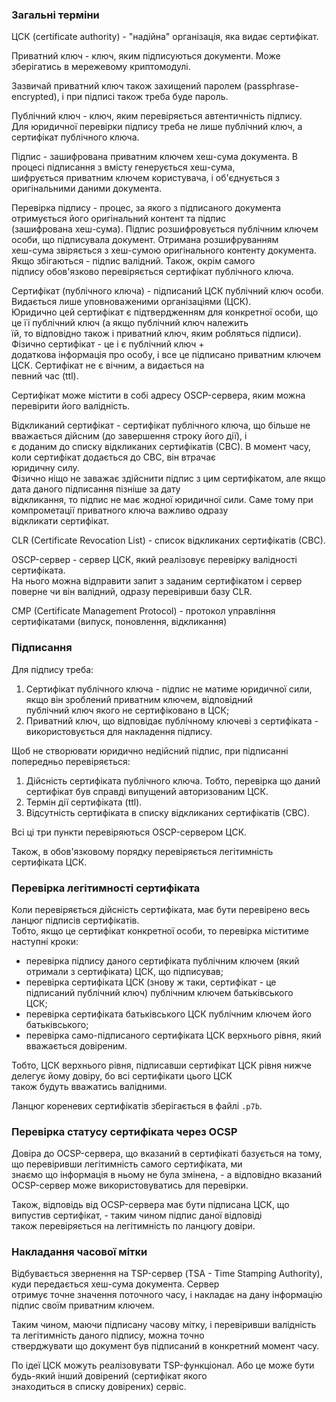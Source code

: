 ### Загальні терміни  
  
ЦСК (certificate authority) - "надійна" організація, яка видає сертифікат.  
  
Приватний ключ - ключ, яким підписуються документи. Може зберігатись в мережевому криптомодулі.

Зазвичай приватний ключ також захищений паролем (passphrase-encrypted), і при підписі також треба буде пароль.  
  
Публічний ключ - ключ, яким перевіряється автентичність підпису.  
Для юридичної перевірки підпису треба не лише публічний ключ, а сертифікат публічного ключа.  
  
Підпис - зашифрована приватним ключем хеш-сума документа. В процесі підписання з вмісту генерується хеш-сума,  
шифрується приватним ключем користувача, і об'єднується з оригінальними даними документа.  
  
Перевірка підпису - процес, за якого з підписаного документа отримується його оригінальний контент та підпис  
(зашифрована хеш-сума). Підпис розшифровується публічним ключем особи, що підписувала документ. Отримана розшифруванням  
хеш-сума звіряється з хеш-сумою оригінального контенту документа. Якщо збігаються - підпис валідний. Також, окрім самого  
підпису обов'язково перевіряється сертифікат публічного ключа.  
  
Сертифікат (публічного ключа) - підписаний ЦСК публічний ключ особи. Видається лише уповноваженими організаціями (ЦСК).  
Юридично цей сертифікат є підтвердженням для конкретної особи, що це її публічний ключ (а якщо публічний ключ належить  
їй, то відповідно також і приватний ключ, яким робляться підписи). Фізично сертифікат - це і є публічний ключ +  
додаткова інформація про особу, і все це підписано приватним ключем ЦСК. Сертифікат не є вічним, а видається на  
певний час (ttl).  
  
Сертифікат може містити в собі адресу OSCP-сервера, яким можна перевірити його валідність.  
  
Відкликаний сертифікат - сертифікат публічного ключа, що більше не вважається дійсним (до завершення строку його дії), і  
є доданим до списку відкликаних сертифікатів (СВС). В момент часу, коли сертифікат додається до СВС, він втрачає  
юридичну силу.  
Фізично ніщо не заважає здійснити підпис з цим сертифікатом, але якщо дата даного підписання пізніше за дату  
відкликання, то підпис не має жодної юридичної сили. Саме тому при компрометації приватного ключа важливо одразу  
відкликати сертифікат.  
  
CLR (Certificate Revocation List) - список відкликаних сертифікатів (СВС).  
  
OSCP-сервер - сервер ЦСК, який реалізовує перевірку валідності сертифіката.  
На нього можна відправити запит з заданим сертифікатом і сервер поверне чи він валідний, одразу перевіривши базу CLR.  
  
CMP (Certificate Management Protocol) - протокол управління сертифікатами (випуск, поновлення, відкликання)  
  
### Підписання  
  
Для підпису треба:  
  
1. Сертифікат публічного ключа - підпис не матиме юридичної сили, якщо він зроблений приватним ключем, відповідний  
   публічний ключ якого не сертифіковано в ЦСК;  
2. Приватний ключ, що відповідає публічному ключеві з сертифіката - використовується для накладення підпису.  
  
Щоб не створювати юридично недійсний підпис, при підписанні попередньо перевіряється:  
  
1. Дійсність сертифіката публічного ключа. Тобто, перевірка що даний сертифікат був справді випущений авторизованим ЦСК. 
2. Термін дії сертифіката (ttl).  
3. Відсутність сертифіката в списку відкликаних сертифікатів (СВС).  
  
Всі ці три пункти перевіряються OSCP-сервером ЦСК.  
  
Також, в обов'язковому порядку перевіряється легітимність сертифіката ЦСК.  
  
### Перевірка легітимності сертифіката  
  
Коли перевіряється дійсність сертифіката, має бути перевірено весь ланцюг підписів сертифікатів.  
Тобто, якщо це сертифікат конкретної особи, то перевірка міститиме наступні кроки:  
  
- перевірка підпису даного сертифіката публічним ключем (який отримали з сертифіката) ЦСК, що підписував;  
- перевірка сертифіката ЦСК (знову ж таки, сертифікат - це підписаний публічний ключ) публічним ключем батьківського  
  ЦСК;  
- перевірка сертифіката батьківського ЦСК публічним ключем його батьківського;  
- перевірка само-підписаного сертифіката ЦСК верхнього рівня, який вважається довіреним.  
  
Тобто, ЦСК верхнього рівня, підписавши сертифікат ЦСК рівня нижче делегує йому довіру, бо всі сертифікати цього ЦСК  
також будуть вважатись валідними.  
  
Ланцюг кореневих сертифікатів зберігається в файлі `.p7b`.  
  
### Перевірка статусу сертифіката через OCSP  
  
Довіра до OCSP-сервера, що вказаний в сертифікаті базується на тому, що перевіривши легітимність самого сертифіката, ми  
знаємо що інформація в ньому не була змінена, - а відповідно вказаний OCSP-сервер може використовуватись для перевірки.  
  
Також, відповідь від OCSP-сервера має бути підписана ЦСК, що випустив сертифікат, - таким чином підпис даної відповіді  
також перевіряється на легітимність по ланцюгу довіри.  
  
### Накладання часової мітки  
  
Відбувається звернення на TSP-сервер (TSA - Time Stamping Authority), куди передається хеш-сума документа. Сервер  
отримує точне значення поточного часу, і накладає на дану інформацію підпис своїм приватним ключем.  
  
Таким чином, маючи підписану часову мітку, і перевіривши валідність та легітимність даного підпису, можна точно  
стверджувати що документ був підписаний в конкретний момент часу.  
  
По ідеї ЦСК можуть реалізовувати TSP-функціонал. Або це може бути будь-який інший довірений (сертифікат якого  
знаходиться в списку довірених) сервіс.